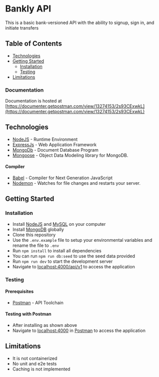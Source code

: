 # Bankly API

This is a basic bank-versioned API with the ability to signup, sign in, and initiate transfers

## Table of Contents

- [Technologies](#technologies)
- [Getting Started](#getting-started)
  - [Installation](#installation)
  - [Testing](#testing)
- [Limitations](#limitations)

### Documentation

Documentation is hosted at [https://documenter.getpostman.com/view/13274153/2s93CExwkL](https://documenter.getpostman.com/view/13274153/2s93CExwkL)

## Technologies

- [NodeJS](https://nodejs.org/) - Runtime Environment
- [ExpressJs](https://expressjs.com/) - Web Application Framework
- [MongoDb](https://www.mysql.com/) - Document Database Program
- [Mongoose](http://docs.sequelizejs.com/) - Object Data Modeling library for MongoDB.

#### Compiler

- [Babel](https://babeljs.io/) - Compiler for Next Generation JavaScript
- [Nodemon](https://nodemon.io/) - Watches for file changes and restarts your server.


## Getting Started

### Installation

- Install [NodeJS](https://nodejs.org/) and [MySQL](https://www.mysql.com/) on your computer
- Install [MongoDB](https://www.mongodb.com/docs/manual/administration/install-community/) globally
- Clone this repository 
- Use the `.env.example` file to setup your environmental variables and rename the file to `.env`
- Run `npm install` to install all dependencies
- You can run `npm run db:seed` to use the seed data provided
- Run `npm run dev` to start the development server
- Navigate to [localhost:4000/api/v1](http://localhost:4000/api/v1) to access the application


### Testing

#### Prerequisites

- [Postman](https://getpostman.com/) - API Toolchain

#### Testing with Postman

- After installing as shown above
- Navigate to [localhost:4000](http://localhost:4000/) in
  [Postman](https://getpostman.com/) to access the application

## Limitations
- It is not containerized
- No unit and e2e tests
- Caching is not implemented
